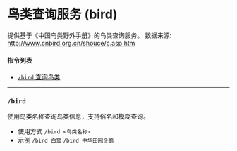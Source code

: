 # 鸟类查询服务 (bird)

提供基于《中国鸟类野外手册》的鸟类查询服务。
数据来源: http://www.cnbird.org.cn/shouce/c.asp.htm

####  指令列表

- [`/bird` 查询鸟类](#bird)

--- 

###  `/bird`
使用鸟类名称查询鸟类信息，支持俗名和模糊查询。
- 使用方式
`/bird <鸟类名称>`
- 示例
`/bird 白鹭` `/bird 中华田园企鹅`

